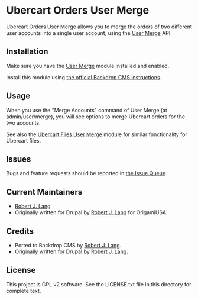 Ubercart Orders User Merge
==========================

Ubercart Orders User Merge allows you to merge the orders of two different user accounts into a single user account, using the [User Merge](https://backdropcms.org/project/usermerge) API.

Installation
------------

Make sure you have the [User Merge](https://backdropcms.org/project/usermerge) module installed and enabled.

Install this module using [the official Backdrop CMS instructions](https://backdropcms.org/guide/modules).

Usage
-----

When you use the "Merge Accounts" command of User Merge (at admin/user/merge), you will see options to merge Ubercart orders for the two accounts.

See also the [Ubercart Files User Merge](https://backdropcms.org/project/uc_file_usermerge) module for similar functionality for Ubercart files.

Issues
------

Bugs and feature requests should be reported in [the Issue Queue](https://github.com/backdrop-contrib/uc_order_usermerge/issues).

Current Maintainers
-------------------

- [Robert J. Lang](https://github.com/bugfolder)
- Originally written for Drupal by [Robert J. Lang](https://github.com/bugfolder) for OrigamiUSA.

Credits
-------

- Ported to Backdrop CMS by [Robert J. Lang](https://github.com/bugfolder).
- Originally written for Drupal by [Robert J. Lang](https://github.com/bugfolder).

License
-------

This project is GPL v2 software.
See the LICENSE.txt file in this directory for complete text.

